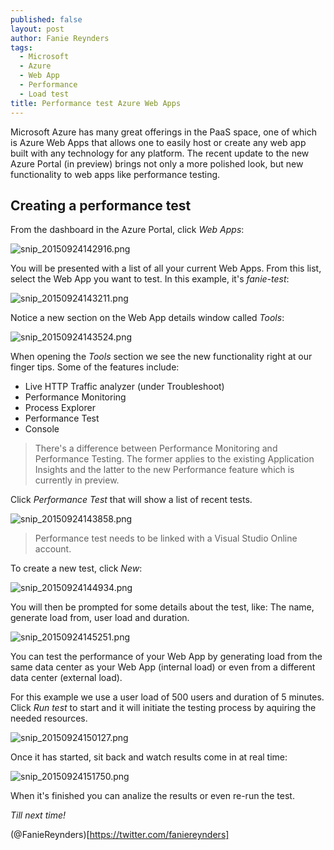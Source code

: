 ```yaml
---
published: false
layout: post
author: Fanie Reynders
tags: 
  - Microsoft
  - Azure
  - Web App
  - Performance
  - Load test
title: Performance test Azure Web Apps
---
```



Microsoft Azure has many great offerings in the PaaS space, one of which is Azure Web Apps that allows one to easily host or create any web app built with any technology for any platform. The recent update to the new Azure Portal (in preview) brings not only a more polished look, but new functionality to web apps like performance testing.

## Creating a performance test
From the dashboard in the Azure Portal, click *Web Apps*:

![snip_20150924142916.png]({{site.baseurl}}/_posts/snip_20150924142916.png)

You will be presented with a list of all your current Web Apps. From this list, select the Web App you want to test. In this example, it's *fanie-test*:

![snip_20150924143211.png]({{site.baseurl}}/_posts/snip_20150924143211.png)

Notice a new section on the Web App details window called *Tools*:

![snip_20150924143524.png]({{site.baseurl}}/_posts/snip_20150924143524.png)

When opening the *Tools* section we see the new functionality right at our finger tips. Some of the features include:
- Live HTTP Traffic analyzer (under Troubleshoot)
- Performance Monitoring
- Process Explorer
- Performance Test
- Console

> There's a difference between Performance Monitoring and Performance Testing. The former applies to the existing Application Insights and the latter to the new Performance feature which is currently in preview.

Click *Performance Test* that will show a list of recent tests. 

![snip_20150924143858.png]({{site.baseurl}}/_posts/snip_20150924143858.png)

> Performance test needs to be linked with a Visual Studio Online account.

To create a new test, click *New*:

![snip_20150924144934.png]({{site.baseurl}}/_posts/snip_20150924144934.png)

You will then be prompted for some details about the test, like: The name, generate load from, user load and duration.

![snip_20150924145251.png]({{site.baseurl}}/_posts/snip_20150924145251.png)

You can test the performance of your Web App by generating load from the same data center as your Web App (internal load) or even from a different data center (external load).

For this example we use a user load of 500 users and duration of 5 minutes. Click *Run test* to start and it will initiate the testing process by aquiring the needed resources.

![snip_20150924150127.png]({{site.baseurl}}/_posts/snip_20150924150127.png)

Once it has started, sit back and watch results come in at real time:

![snip_20150924151750.png]({{site.baseurl}}/_posts/snip_20150924151750.png)

When it's finished you can analize the results or even re-run the test.

*Till next time!*

(@FanieReynders)[https://twitter.com/faniereynders]


